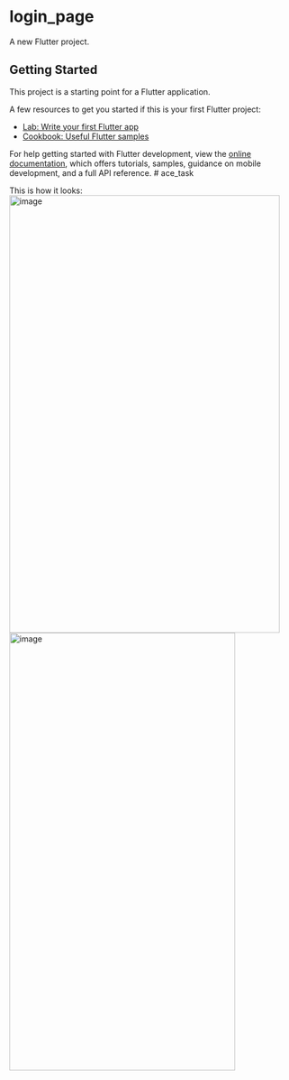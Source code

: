 # login_page

A new Flutter project.

## Getting Started

This project is a starting point for a Flutter application.

A few resources to get you started if this is your first Flutter project:

- [Lab: Write your first Flutter app](https://docs.flutter.dev/get-started/codelab)
- [Cookbook: Useful Flutter samples](https://docs.flutter.dev/cookbook)

For help getting started with Flutter development, view the
[online documentation](https://docs.flutter.dev/), which offers tutorials,
samples, guidance on mobile development, and a full API reference.
#   a c e _ t a s k 

This is how it looks:
 <img width="480" height="776" alt="image" src="https://github.com/user-attachments/assets/3a00dac2-7de8-4e99-9a24-6bbaf88de467" />
<img width="401" height="776" alt="image" src="https://github.com/user-attachments/assets/c81db884-5529-4aea-a430-f9bd11a902ef" />
